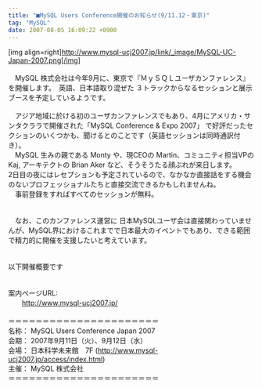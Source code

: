 ```yaml
---
title: "■MySQL Users Conference開催のお知らせ(9/11.12・東京)"
tag: "MySQL"
date: 2007-08-05 16:09:22 +0900
---
```


[img align=right]http://www.mysql-ucj2007.jp/link/_image/MySQL-UC-Japan-2007.png[/img]<br>
<br>
　MySQL 株式会社は今年9月に、東京で『ＭｙＳＱＬユーザカンファレンス』を開催します。　英語、日本語取り混ぜた ３トラックからなるセッションと展示ブースを予定しているようです。<br>
<br>
　アジア地域に於ける初のユーザカンファレンスでもあり、4月にアメリカ・サンタクララで開催された「MySQL Conference & Expo 2007」 で好評だったセクションのいくつかも、聞けるとのことです（英語セッションは同時通訳付き）。<br>
　MySQL 生みの親である Monty や、現CEOの Martin、コミュニティ担当VPのKaj, アーキテクトの Brian Aker など、そうそうたる顔ぶれが来日します。<br>
2日目の夜にはレセプションも予定されているので、なかなか直接話をする機会のないプロフェッショナルたちと直接交流できるかもしれませんね。<br>
　事前登録をすればすべてのセッションが無料。<br>
<br>
<br>
　なお、このカンファレンス運営に 日本MySQLユーザ会は直接関わっていませんが、MySQL界におけるこれまでで日本最大のイベントでもあり、できる範囲で精力的に開催を支援したいと考えています。<br>
<br>
<br>
以下開催概要です<br>
<br>
<br>
案内ページURL: <br>
　　http://www.mysql-ucj2007.jp/<br>
<br>
＝＝＝＝＝＝＝＝＝＝＝＝＝＝＝＝＝＝＝＝＝＝<br>
名称： MySQL Users Conference Japan 2007  <br>
会期： 2007年9月11日（火）、9月12日（水） <br>
会場： 日本科学未来館　7F (http://www.mysql-ucj2007.jp/access/index.html)<br>
主催： MySQL 株式会社 <br>
＝＝＝＝＝＝＝＝＝＝＝＝＝＝＝＝＝＝＝＝＝＝<br>
<br>
